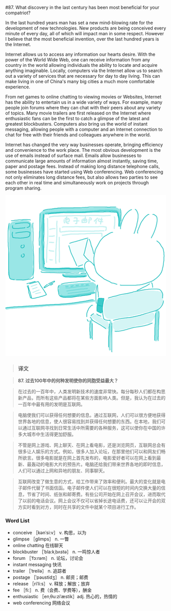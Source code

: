 #87. What discovery in the last century has been most beneficial for your compatriot?

In the last hundred years man has set a new mind-blowing rate for the development of new technologies. New products are being conceived every minute of every day, all of which will impact man in some respect. However I believe that the most beneficial invention, over the last hundred years is the Internet.

Internet allows us to access any information our hearts desire. With the power of the World Wide Web, one can receive information from any country in the world allowing individuals the ability to locate and acquire anything imaginable. Locally, computers via the Internet allow us to search out a variety of services that are necessary for day to day living. This can make living in one of China's many big cities a much more comfortable experience.

From net games to online chatting to viewing movies or Websites, Internet has the ability to entertain us in a wide variety of ways. For example, many people join forums where they can chat with their peers about any variety of topics. Many movie trailers are first released on the Internet where enthusiastic fans can be the first to catch a glimpse of the latest and greatest blockbusters. Computers also bring us the world of instant messaging, allowing people with a computer and an Internet connection to chat for free with their friends and colleagues anywhere in the world.

Internet has changed the very way businesses operate, bringing efficiency and convenience to the work place. The most obvious development is the use of emails instead of surface mail. Emails allow businesses to communicate large amounts of information almost instantly, saving time, paper and postage fees. Instead of making long distance telephone calls, some businesses have started using Web conferencing. Web conferencing not only eliminates long distance fees, but also allows two parties to see each other in real time and simultaneously work on projects through program sharing.

![](images/TOEFL-iBT-High-Score-Essays-087.jpg)

> ### 译文

> **87. 过去100年中的何种发明使你的同胞受益最大？**

> 在过去的一百年中，人类发明新技术的速度非常快。每分每秒人们都在构思新产品，而所有这些产品都将在某些方面影响人类。但是，我认为在过去的一百年中最有用的发明是互联网。

> 电脑使我们可以获得任何想要的信息。通过互联网，人们可以很方便地获得世界各地的信息，使人很容易找到并获得任何想要的东西。在本地，我们可以通过互联网寻找到日常生活中所需要的各种服务，这可以使你在中国的许多大城市中生活得更加舒服。

> 不管是网上游戏、网上聊天、在网上看电影，还是浏览网页，互联网总会有很多让人娱乐的方式。例如，很多人加入论坛，在那里他们可以和网友们畅所欲言。很多电影就是在网上首先发布的，电影爱好者可以在网上看到最新、最轰动的电影大片的预告片。电脑还给我们带来世界各地的即时信息，人们可以通过上网和异地的朋友、同事聊天。

> 互联网改变了做生意的方式，给工作带来了效率和便利。最大的变化就是电子邮件代替了书面信函。电子邮件使人们可以在很短的时间内交换大量的信息，节省了时间、纸张和邮寄费。有些公司开始在网上召开会议，进而取代了以前的电话会议。网上会议不仅可以省掉长途电话费，还可以让开会的双方实时看到对方，同时在共享的文件中就某个项目进行工作。 

### Word List

 * conceive ［kənˈsi:v］ v. 构思，以为
 * glimpse ［glimps］ n. 一瞥
 * online chatting 在线聊天
 * blockbuster ［ˈbla:kˌbʌstə］ n. 一鸣惊人者
 * forum ［ˈfɔ:rəm］ n. 论坛，讨论会
 * instant messaging 快讯
 * trailer ［ˈtreilə］ n. 追踪者
 * postage ［ˈpəustidʒ］ n. 邮资；邮费
 * release ［riˈli:s］ v. 释放；解放；放弃
 * fee ［fi:］ n. 费（会费、学费等），酬金
 * enthusiastic ［enˌθu:ziˈæstik］adj. 热心的，热情的
 * web conferencing 网络会议

